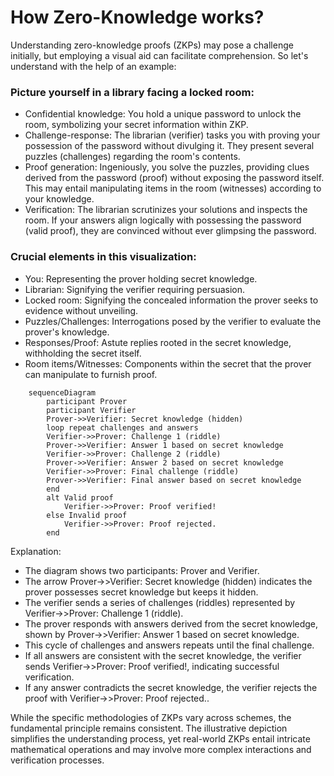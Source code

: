 # How Zero-Knowledge works?

Understanding zero-knowledge proofs (ZKPs) may pose a challenge initially, but employing a visual aid can facilitate comprehension. So let's understand with the help of an example:

### Picture yourself in a library facing a locked room:

- Confidential knowledge: You hold a unique password to unlock the room, symbolizing your secret information within ZKP.
- Challenge-response: The librarian (verifier) tasks you with proving your possession of the password without divulging it. They present several puzzles (challenges) regarding the room's contents.
- Proof generation: Ingeniously, you solve the puzzles, providing clues derived from the password (proof) without exposing the password itself. This may entail manipulating items in the room (witnesses) according to your knowledge.
- Verification: The librarian scrutinizes your solutions and inspects the room. If your answers align logically with possessing the password (valid proof), they are convinced without ever glimpsing the password.

### Crucial elements in this visualization:

- You: Representing the prover holding secret knowledge.
- Librarian: Signifying the verifier requiring persuasion.
- Locked room: Signifying the concealed information the prover seeks to evidence without unveiling.
- Puzzles/Challenges: Interrogations posed by the verifier to evaluate the prover's knowledge.
- Responses/Proof: Astute replies rooted in the secret knowledge, withholding the secret itself.
- Room items/Witnesses: Components within the secret that the prover can manipulate to furnish proof.

```mermaid
    sequenceDiagram
        participant Prover
        participant Verifier
        Prover->>Verifier: Secret knowledge (hidden)
        loop repeat challenges and answers
        Verifier->>Prover: Challenge 1 (riddle)
        Prover->>Verifier: Answer 1 based on secret knowledge
        Verifier->>Prover: Challenge 2 (riddle)
        Prover->>Verifier: Answer 2 based on secret knowledge
        Verifier->>Prover: Final challenge (riddle)
        Prover->>Verifier: Final answer based on secret knowledge
        end
        alt Valid proof
            Verifier->>Prover: Proof verified!
        else Invalid proof
            Verifier->>Prover: Proof rejected.
        end
```
Explanation:

- The diagram shows two participants: Prover and Verifier.
- The arrow Prover->>Verifier: Secret knowledge (hidden) indicates the prover possesses secret knowledge but keeps it hidden.
- The verifier sends a series of challenges (riddles) represented by Verifier->>Prover: Challenge 1 (riddle).
- The prover responds with answers derived from the secret knowledge, shown by Prover->>Verifier: Answer 1 based on secret knowledge.
- This cycle of challenges and answers repeats until the final challenge.
- If all answers are consistent with the secret knowledge, the verifier sends Verifier->>Prover: Proof verified!, indicating successful verification.
- If any answer contradicts the secret knowledge, the verifier rejects the proof with Verifier->>Prover: Proof rejected..

While the specific methodologies of ZKPs vary across schemes, the fundamental principle remains consistent.
The illustrative depiction simplifies the understanding process, yet real-world ZKPs entail intricate mathematical operations and may involve more complex interactions and verification processes.
